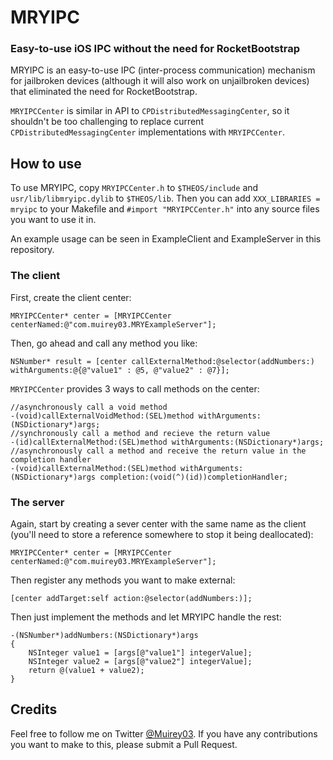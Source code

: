 # MRYIPC
### Easy-to-use iOS IPC without the need for RocketBootstrap

MRYIPC is an easy-to-use IPC (inter-process communication) mechanism for jailbroken devices (although it will also work on unjailbroken devices) that eliminated the need for RocketBootstrap.

`MRYIPCCenter` is similar in API to `CPDistributedMessagingCenter`, so it shouldn't be too challenging to replace current `CPDistributedMessagingCenter` implementations with `MRYIPCCenter`.

## How to use
To use MRYIPC, copy `MRYIPCCenter.h` to `$THEOS/include` and `usr/lib/libmryipc.dylib` to `$THEOS/lib`. Then you can add `XXX_LIBRARIES = mryipc` to your Makefile and `#import "MRYIPCCenter.h"` into any source files you want to use it in.

An example usage can be seen in ExampleClient and ExampleServer in this repository.

### The client
First, create the client center:

	MRYIPCCenter* center = [MRYIPCCenter centerNamed:@"com.muirey03.MRYExampleServer"];
Then, go ahead and call any method you like:

	NSNumber* result = [center callExternalMethod:@selector(addNumbers:) withArguments:@{@"value1" : @5, @"value2" : @7}];

`MRYIPCCenter` provides 3 ways to call methods on the center:

	//asynchronously call a void method
	-(void)callExternalVoidMethod:(SEL)method withArguments:(NSDictionary*)args;
	//synchronously call a method and recieve the return value
	-(id)callExternalMethod:(SEL)method withArguments:(NSDictionary*)args;
	//asynchronously call a method and receive the return value in the completion handler
	-(void)callExternalMethod:(SEL)method withArguments:(NSDictionary*)args completion:(void(^)(id))completionHandler;

### The server
Again, start by creating a sever center with the same name as the client (you'll need to store a reference somewhere to stop it being deallocated):

	MRYIPCCenter* center = [MRYIPCCenter centerNamed:@"com.muirey03.MRYExampleServer"];
	
Then register any methods you want to make external:

	[center addTarget:self action:@selector(addNumbers:)];

Then just implement the methods and let MRYIPC handle the rest:

	-(NSNumber*)addNumbers:(NSDictionary*)args
	{
		NSInteger value1 = [args[@"value1"] integerValue];
		NSInteger value2 = [args[@"value2"] integerValue];
		return @(value1 + value2);
	}

## Credits
Feel free to follow me on Twitter [@Muirey03](https://twitter.com/muirey03). If you have any contributions you want to make to this, please submit a Pull Request.